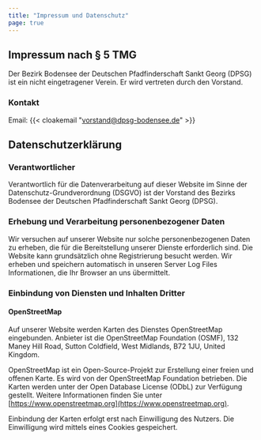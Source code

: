 ```yaml
---
title: "Impressum und Datenschutz"
page: true
---
```


## Impressum nach § 5 TMG

Der Bezirk Bodensee der Deutschen Pfadfinderschaft Sankt Georg (DPSG) ist ein nicht eingetragener Verein. Er wird vertreten durch den Vorstand.

<!-- ### Anschrift

DPSG Bezirk Bodensee  
c/o Vorstand -->

### Kontakt

Email: {{< cloakemail "vorstand@dpsg-bodensee.de" >}}

## Datenschutzerklärung

### Verantwortlicher

Verantwortlich für die Datenverarbeitung auf dieser Website im Sinne der Datenschutz-Grundverordnung (DSGVO) ist der Vorstand des Bezirks Bodensee der Deutschen Pfadfinderschaft Sankt Georg (DPSG).

### Erhebung und Verarbeitung personenbezogener Daten

Wir versuchen auf unserer Website nur solche personenbezogenen Daten zu erheben, die für die Bereitstellung unserer Dienste erforderlich sind. Die Website kann grundsätzlich ohne Registrierung besucht werden. Wir erheben und speichern automatisch in unseren Server Log Files Informationen, die Ihr Browser an uns übermittelt.

### Einbindung von Diensten und Inhalten Dritter

#### OpenStreetMap

Auf unserer Website werden Karten des Dienstes OpenStreetMap eingebunden. Anbieter ist die OpenStreetMap Foundation (OSMF), 132 Maney Hill Road, Sutton Coldfield, West Midlands, B72 1JU, United Kingdom.

OpenStreetMap ist ein Open-Source-Projekt zur Erstellung einer freien und offenen Karte. Es wird von der OpenStreetMap Foundation betrieben. Die Karten werden unter der Open Database License (ODbL) zur Verfügung gestellt. Weitere Informationen finden Sie unter [https://www.openstreetmap.org](https://www.openstreetmap.org).

Einbindung der Karten erfolgt erst nach Einwilligung des Nutzers. Die Einwilligung wird mittels eines Cookies gespeichert.
